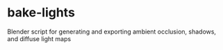 # bake-lights
Blender script for generating and exporting ambient occlusion, shadows, and diffuse light maps
